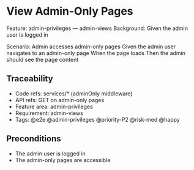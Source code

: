 # View Admin-Only Pages
Feature: admin-privileges — admin-views
  Background:
    Given the admin user is logged in

  Scenario: Admin accesses admin-only pages
    Given the admin user navigates to an admin-only page
    When the page loads
    Then the admin should see the page content

## Traceability
- Code refs: services/* (adminOnly middleware)
- API refs: GET on admin-only pages
- Feature area: admin-privileges
- Requirement: admin-views
- Tags: @e2e @admin-privileges @priority-P2 @risk-med @happy

## Preconditions
- The admin user is logged in
- The admin-only pages are accessible
